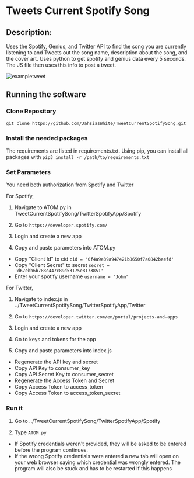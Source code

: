 # Tweets Current Spotify Song


## Description:

Uses the Spotify, Genius, and Twitter API to find the song you are currently listening to and Tweets out the song name, description about the song, and the cover art.
Uses python to get spotify and genius data every 5 seconds. The JS file then uses this info to post a tweet. <br>

![exampletweet](https://user-images.githubusercontent.com/50382113/127240133-d89bd1fd-a278-4852-95c1-f8ea598be296.PNG)

## Running the software

### Clone Repository
``git clone https://github.com/JahsiasWhite/TweetCurrentSpotifySong.git``

### Install the needed packages
The requirements are listed in requirements.txt. Using pip, you can install all packages with
``pip3 install -r /path/to/requirements.txt``

### Set Parameters
You need both authorization from Spotify and Twitter

For Spotify,
1. Navigate to ATOM.py in TweetCurrentSpotifySong/TwitterSpotifyApp/Spotify

2. Go to 
``https://developer.spotify.com/``

3. Login and create a new app

4. Copy and paste parameters into ATOM.py
* Copy "Client Id" to cid         ``cid = '0f4a9e39a947421b8650f7a0842baefd'``
* Copy "Client Secret" to secret ``secret = 'd67ebb6b783e447c89d53175e8173851'``
* Enter your spotify username ``username = "John"``

For Twitter,
1. Navigate to index.js in ../TweetCurrentSpotifySong/TwitterSpotifyApp/Twitter

2. Go to 
``https://developer.twitter.com/en/portal/projects-and-apps``

3. Login and create a new app

4. Go to keys and tokens for the app

5. Copy and paste parameters into index.js
* Regenerate the API key and secret
* Copy API Key to consumer_key
* Copy API Secret Key to consumer_secret
* Regenerate the Access Token and Secret
* Copy Access Token to access_token
* Copy Access Token to access_token_secret

### Run it
1. Go to ../TweetCurrentSpotifySong/TwitterSpotifyApp/Spotify

2. Type
``ATOM.py``

* If Spotify credentials weren't provided, they will be asked to be entered before the program continues. 
* If the wrong Spotify credentials were entered a new tab will open on your web browser saying which credential was wrongly entered. The program will also be stuck and has to be restarted if this happens

